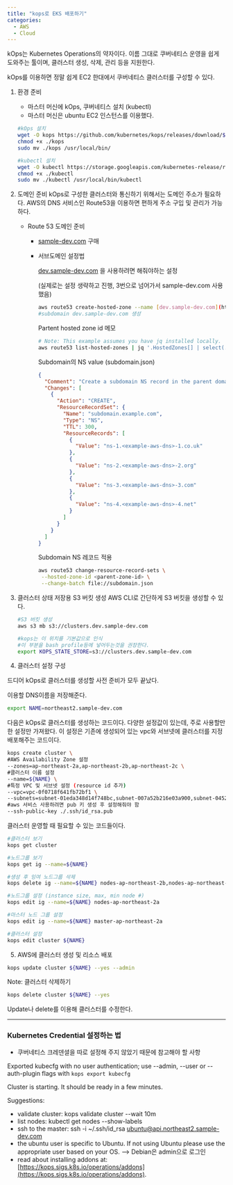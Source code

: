 ```yaml
---
title: "kops로 EKS 배포하기"
categories:
  - AWS
  - Cloud
---
```


kOps는 Kubernetes Operations의 약자이다.
이름 그대로 쿠버네티스 운영을 쉽게 도와주는 툴이며,
클러스터 생성, 삭제, 관리 등을 지원한다.

kOps를 이용하면 정말 쉽게 EC2 한대에서 쿠버네티스 클러스터를 구성할 수 있다.


1. 환경 준비
    - 마스터 머신에 kOps, 쿠버네티스 설치 (kubectl)
    - 마스터 머신은 ubuntu EC2 인스턴스를 이용했다.


    ```bash
    #kOps 설치
    wget -O kops https://github.com/kubernetes/kops/releases/download/$(curl -s https://api.github.com/repos/kubernetes/kops/releases/latest | grep tag_name | cut -d '"' -f 4)/kops-linux-amd64
    chmod +x ./kops
    sudo mv ./kops /usr/local/bin/
    ```

    ```bash
    #kubectl 설치
    wget -O kubectl https://storage.googleapis.com/kubernetes-release/release/$(curl -s https://storage.googleapis.com/kubernetes-release/release/stable.txt)/bin/linux/amd64/kubectl
    chmod +x ./kubectl
    sudo mv ./kubectl /usr/local/bin/kubectl
    ```


2. 도메인 준비
  kOps로 구성한 클러스터와 통신하기 위해서는 도메인 주소가 필요하다.
  AWS의 DNS 서비스인 Route53을 이용하면 편하게 주소 구입 및 관리가 가능하다.

    - Route 53 도메인 준비
        - [sample-dev.com](http://sample-dev.com) 구매
        - 서브도메인 설정법
            
            [dev.sample-dev.com](http://dev.sample-dev.com) 을 사용하려면 해줘야하는 설정 
            
            (실제로는 설정 생략하고 진행, 3번으로 넘어가서 sample-dev.com 사용했음)
            
            ```bash
            aws route53 create-hosted-zone --name [dev.sample-dev.com](http://dev.sample-dev.com/) --caller-reference 1
            #subdomain dev.sample-dev.com 생성
            ```
            
            Partent hosted zone id 메모
            
            ```bash
            # Note: This example assumes you have jq installed locally.
            aws route53 list-hosted-zones | jq '.HostedZones[] | select(.Name=="example.com.") | .Id'
            ```
            
            Subdomain의 NS value (subdomain.json)
            
            ```json
            {
              "Comment": "Create a subdomain NS record in the parent domain",
              "Changes": [
                {
                  "Action": "CREATE",
                  "ResourceRecordSet": {
                    "Name": "subdomain.example.com",
                    "Type": "NS",
                    "TTL": 300,
                    "ResourceRecords": [
                      {
                        "Value": "ns-1.<example-aws-dns>-1.co.uk"
                      },
                      {
                        "Value": "ns-2.<example-aws-dns>-2.org"
                      },
                      {
                        "Value": "ns-3.<example-aws-dns>-3.com"
                      },
                      {
                        "Value": "ns-4.<example-aws-dns>-4.net"
                      }
                    ]
                  }
                }
              ]
            }
            ```
            
            Subdomain NS 레코드 적용
            
            ```bash
            aws route53 change-resource-record-sets \
             --hosted-zone-id <parent-zone-id> \
             --change-batch file://subdomain.json
            ```
            
        
3. 클러스터 상태 저장용 S3 버킷 생성
  AWS CLI로 간단하게 S3 버킷을 생성할 수 있다.
    
    ```bash
    #S3 버킷 생성
    aws s3 mb s3://clusters.dev.sample-dev.com
    
    #kops는 이 위치를 기본값으로 인식
    #이 부분을 bash profile등에 넣어두는것을 권장한다.
    export KOPS_STATE_STORE=s3://clusters.dev.sample-dev.com 
    ```
    

4. 클러스터 설정 구성

드디어 kOps로 클러스터를 생성할 사전 준비가 모두 끝났다.

이용할 DNS이름을 저장해준다.
```bash
export NAME=northeast2.sample-dev.com
```


다음은 kOps로 클러스터를 생성하는 코드이다.
다양한 설정값이 있는데, 주로 사용할만한 설정만 가져왔다.
이 설정은 기존에 생성되어 있는 vpc와 서브넷에 클러스터를 지정 배포해주는 코드이다.
```bash
kops create cluster \
#AWS Availability Zone 설정
--zones=ap-northeast-2a,ap-northeast-2b,ap-northeast-2c \
#클러스터 이름 설정
--name=${NAME} \
#특정 VPC 및 서브넷 설정 (resource id 추가)
--vpc=vpc-0f0718f641fb72bf1 \
--subnets=subnet-01eda348d14f748bc,subnet-007a52b216e03a900,subnet-04529fe54dcc9f281 \
#aws 서비스 사용하려면 pub 키 생성 후 설정해줘야 함
--ssh-public-key ./.ssh/id_rsa.pub
```

클러스터 운영할 때 필요할 수 있는 코드들이다.

```bash
#클러스터 보기
kops get cluster

#노드그룹 보기
kops get ig --name=${NAME}

#생성 후 잉여 노드그룹 삭제
kops delete ig --name=${NAME} nodes-ap-northeast-2b,nodes-ap-northeast-2c

#노드그룹 설정 (instance size, max, min node #)
kops edit ig --name=${NAME} nodes-ap-northeast-2a

#마스터 노드 그룹 설정
kops edit ig --name=${NAME} master-ap-northeast-2a

#클러스터 설정
kops edit cluster ${NAME}

```

5. AWS에 클러스터 생성 및 리소스 배포

```bash
kops update cluster ${NAME} --yes --admin
```

Note: 클러스터 삭제하기

```bash
kops delete cluster ${NAME} --yes
```

Update나 delete를 이용해 클러스터를 수정한다.

---

### Kubernetes Credential 설정하는 법

- 쿠버네티스 크레덴셜을 따로 설정해 주지 않았기 때문에 참고해야 할 사항

Exported kubecfg with no user authentication; use --admin, --user or --auth-plugin flags with `kops export kubecfg`

Cluster is starting.  It should be ready in a few minutes.

Suggestions:

- validate cluster: kops validate cluster --wait 10m
- list nodes: kubectl get nodes --show-labels
- ssh to the master: ssh -i ~/.ssh/id_rsa [ubuntu@api.northeast2.sample-dev.com](mailto:ubuntu@api.northeast2.sample-dev.com)
- the ubuntu user is specific to Ubuntu. If not using Ubuntu please use the appropriate user based on your OS.
--> Debian은 admin으로 로그인
- read about installing addons at: [https://kops.sigs.k8s.io/operations/addons](https://kops.sigs.k8s.io/operations/addons).